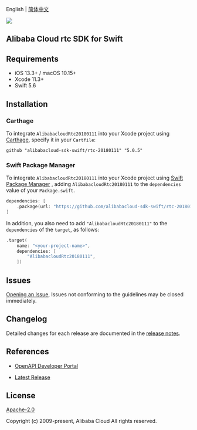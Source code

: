 English | [简体中文](README-CN.md)

![](https://aliyunsdk-pages.alicdn.com/icons/AlibabaCloud.svg)

## Alibaba Cloud rtc SDK for Swift

## Requirements

- iOS 13.3+ / macOS 10.15+
- Xcode 11.3+
- Swift 5.6

## Installation

### Carthage

To integrate `AlibabacloudRtc20180111` into your Xcode project using [Carthage](https://github.com/Carthage/Carthage), specify it in your `Cartfile`:

```ogdl
github "alibabacloud-sdk-swift/rtc-20180111" "5.0.5"
```

### Swift Package Manager

To integrate `AlibabacloudRtc20180111` into your Xcode project using [Swift Package Manager](https://swift.org/package-manager/) , adding `AlibabacloudRtc20180111` to the `dependencies` value of your `Package.swift`.

```swift
dependencies: [
    .package(url: "https://github.com/alibabacloud-sdk-swift/rtc-20180111.git", from: "5.0.5")
]
```

In addition, you also need to add `"AlibabacloudRtc20180111"` to the `dependencies` of the `target`, as follows:

```swift
.target(
    name: "<your-project-name>",
    dependencies: [
        "AlibabacloudRtc20180111",
    ])
```

## Issues

[Opening an Issue](https://github.com/alibabacloud-sdk-swift/rtc-20180111/issues/new), Issues not conforming to the guidelines may be closed immediately.

## Changelog

Detailed changes for each release are documented in the [release notes](./ChangeLog.txt).

## References

* [OpenAPI Developer Portal](https://next.api.alibabacloud.com/home)
- [Latest Release](https://github.com/alibabacloud-sdk-swift/rtc-20180111)

## License

[Apache-2.0](http://www.apache.org/licenses/LICENSE-2.0)

Copyright (c) 2009-present, Alibaba Cloud All rights reserved.
